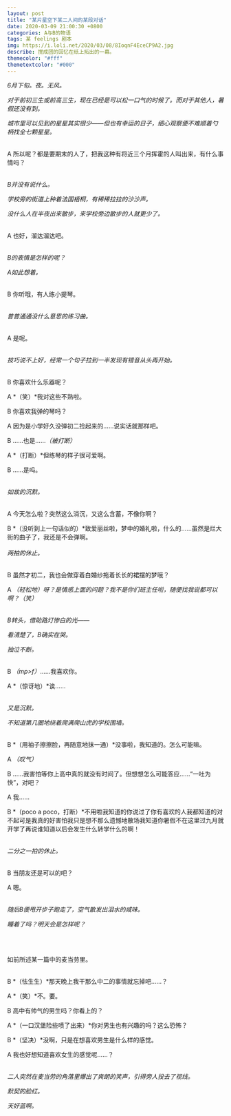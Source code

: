 ```yaml
---
layout: post
title: "某片星空下某二人间的某段对话"
date: 2020-03-09 21:00:30 +0800
categories: A与B的物语
tags: 某 feelings 剧本
img: https://i.loli.net/2020/03/08/8IoqnF4EceCP9A2.jpg
describe: 搅成团的回忆在纸上拓出的一幕。
themecolor: "#fff"
themetextcolor: "#000"
---
```


*6月下旬。夜。无风。*

*对于前初三生或前高三生，现在已经是可以松一口气的时候了。而对于其他人，暑假还没有到。*

*城市里可以见到的星星其实很少——但也有幸运的日子，细心观察便不难顺着勺柄找全七颗星星。*<br><br>



A		 所以呢？都是要期末的人了，把我这种有将近三个月挥霍的人叫出来，有什么事情吗？<br><br>



*B并没有说什么。*

*学校旁的街道上种着法国梧桐，有稀稀拉拉的沙沙声。*

*没什么人在半夜出来散步，来学校旁边散步的人就更少了。*<br><br>

A		 也好，溜达溜达吧。<br><br>

*B的表情是怎样的呢？*

*A如此想着。*<br><br>

B		 你听哦，有人练小提琴。<br><br>

*普普通通没什么意思的练习曲。*<br><br>

A		 是呢。<br><br>

*技巧说不上好，经常一个句子拉到一半发现有错音从头再开始。*<br><br>

B		 你喜欢什么乐器呢？

A		 *（笑）*我对这些不熟啦。

B		 你喜欢我弹的琴吗？

A		 因为是小学好久没弹初二捡起来的……说实话就那样吧。

B		 ……也是……*（被打断）*

A		  *（打断）*但练琴的样子很可爱啊。

B		 ……是吗。<br><br>

*如故的沉默。*<br><br>

A		 今天怎么啦？突然这么消沉，又这么含蓄，不像你啊？

B		 *（没听到上一句话似的）*致爱丽丝啦，梦中的婚礼啦，什么的……虽然是烂大街的曲子了，我还是不会弹啊。<br><br>*两拍的休止。*<br><br>

B		 虽然才初二，我也会做穿着白婚纱拖着长长的裙摆的梦哦？

A		 *（轻松地）*呀？是情感上面的问题？我不是你们班主任啦，随便找我说都可以啊？*（笑）*<br><br>

*B转头，借助路灯惨白的光——*

*看清楚了，B确实在哭。*

*抽泣不断。*<br><br>

B		 *（mp>f）*……我喜欢你。

A		 *（惊讶地）*诶……<br><br>

*又是沉默。*

*不知道第几圈地绕着爬满爬山虎的学校围墙。*<br><br>

B		 *（用袖子擦擦脸，再随意地抹一通）*没事啦，我知道的。怎么可能嘛。

A		 *（叹气）*

B		 ……我害怕等你上高中真的就没有时间了。但想想怎么可能答应……“一吐为快”，对吧？

A		 我……

B		 *（poco a poco，打断）*不用啦我知道的你说过了你有喜欢的人我都知道的对不起可是我真的好害怕我只是想不那么遗憾地散场我知道你暑假不在这里过九月就开学了再说谁知道以后会发生什么转学什么的啊！<br><br>

*二分之一拍的休止。*<br><br>

B		 当朋友还是可以的吧？

A		 嗯。<br><br>

*随后B便甩开步子跑走了，空气散发出泪水的咸味。*

*睡着了吗？明天会是怎样呢？*

<br><br>

如前所述某一篇中的麦当劳里。<br><br>

B		 *（怯生生）*那天晚上我干那么中二的事情就忘掉吧……？

A		 *（笑）*不。要。

B		 高中有帅气的男生吗？你看上的？

A		 *（一口汉堡险些喷了出来）*你对男生也有兴趣的吗？这么恐怖？

B		 *（坚决）*没啊，只是在想喜欢男生是什么样的感觉。

A		 我也好想知道喜欢女生的感觉呢……？<br><br>

*二人突然在麦当劳的角落里爆出了爽朗的笑声，引得旁人投去了视线。*

*默契的脸红。*

*天好蓝啊。*











